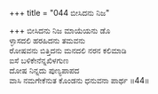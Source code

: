 +++
title = "044 ಬೀಸಿದನು ನಿಜ"

+++
ಬೀಸಿದನು ನಿಜ ಮಾಯೆಯನು ಡೊ   
ಳ್ಳಾಸದಲಿ ಹರಹಿದನು ತಮವನು   
ರೋಷವನು ಬಿತ್ತಿದನು ಮನದಲಿ ನರನ ಕಲಿಮಾಡಿ   
ಐಸೆ ಬಳಿಕೇನೆನ್ನಖಿಳಗುಣ   
ದೋಷ ನಿನ್ನದು ಪುಣ್ಯಪಾಪದ   
ವಾಸಿ ನಮಗೇಕೆನುತ ಕೊಂಡನು ಧನುವನಾ ಪಾರ್ಥ     ॥44॥